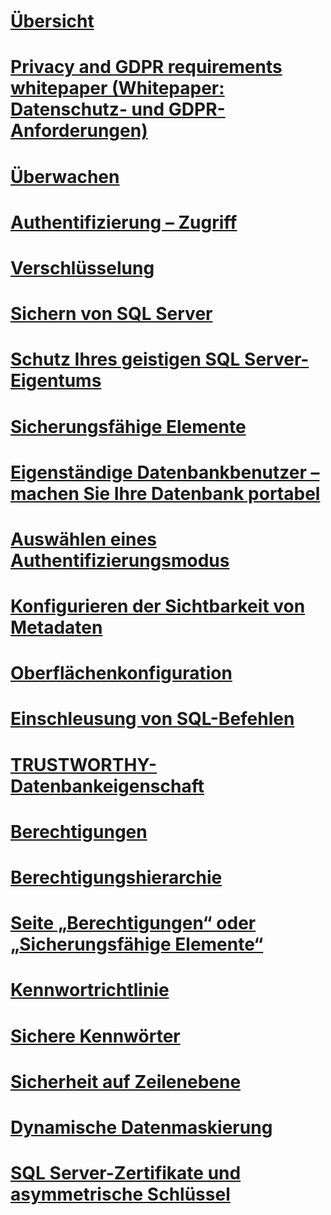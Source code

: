 # [Übersicht](security-center-for-sql-server-database-engine-and-azure-sql-database.md)  
# [Privacy and GDPR requirements whitepaper (Whitepaper: Datenschutz- und GDPR-Anforderungen)](microsoft-sql-and-the-gdpr-requirements.md) 
# [Überwachen](../../relational-databases/security/auditing/sql-server-audit-database-engine.md)
# [Authentifizierung – Zugriff](../../relational-databases/security/authentication-access/getting-started-with-database-engine-permissions.md)
# [Verschlüsselung](../../relational-databases/security/encryption/sql-server-encryption.md)
# [Sichern von SQL Server](securing-sql-server.md)  
# [Schutz Ihres geistigen SQL Server-Eigentums](protecting-your-sql-server-intellectual-property.md)  
# [Sicherungsfähige Elemente](securables.md)  
# [Eigenständige Datenbankbenutzer – machen Sie Ihre Datenbank portabel](contained-database-users-making-your-database-portable.md)  
# [Auswählen eines Authentifizierungsmodus](choose-an-authentication-mode.md)  
# [Konfigurieren der Sichtbarkeit von Metadaten](metadata-visibility-configuration.md)  
# [Oberflächenkonfiguration](surface-area-configuration.md)  
# [Einschleusung von SQL-Befehlen](sql-injection.md)  
# [TRUSTWORTHY-Datenbankeigenschaft](trustworthy-database-property.md)  
# [Berechtigungen](permissions-database-engine.md)  
# [Berechtigungshierarchie](permissions-hierarchy-database-engine.md)  
# [Seite „Berechtigungen“ oder „Sicherungsfähige Elemente“](permissions-or-securables-page.md)  
# [Kennwortrichtlinie](password-policy.md)  
# [Sichere Kennwörter](strong-passwords.md)  
# [Sicherheit auf Zeilenebene](row-level-security.md)  
# [Dynamische Datenmaskierung](dynamic-data-masking.md)  
# [SQL Server-Zertifikate und asymmetrische Schlüssel](sql-server-certificates-and-asymmetric-keys.md)  
